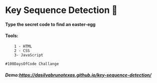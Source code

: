 # Key Sequence Detection :gift:

#### Type the secret code to find an easter-egg

#### Tools:

```
    1 - HTML
    2 - CSS
    3- JavaScript
```

```
#100DaysOfCode Challange
```

##### Demo:https://dasilvabrunotexas.github.io/key-sequence-detection/

